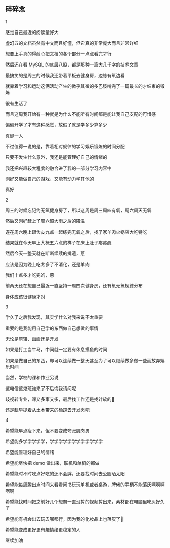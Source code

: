 ## 碎碎念
1

感觉自己最近的阅读量好大

虚幻五的文档虽然有中文而且好懂，但它真的非常庞大而且非常详细

想要上手真的得耐心把文档的各个部分一点点看完才行

然后还在看 MySQL 的底层八股，都是那种一篇大几千字的技术文章

最搞笑的是周三的时候我还带着平板去健身房，边练有氧边看

就靠着学习和运动这俩活动产生的微乎其微的多巴胺啃完了一篇最长的才结束的锻炼

很有生活了

而且这周我开始有一种就是为什么不能所有时间都是能让我自己支配的可惜感

偏偏开学了才有这种感觉，放假了就是学多少算多少

真键一人

不过值得一说的是，靠着相对规律的学习娱乐锻炼的时间分配

只要不发生什么意外，我还是能管理好自己的情绪的

我还把兴趣较大程度的融合进了我的一部分学习内容中

刚好又能做自己的游戏，又能有动力学其他的

真好

2

周三的时候忘记约无氧健身房了，所以这周是周三周四有氧，周六周天无氧

然后又刚好赶上了周六超大雨之后的降温

遂在周六晚上跟舍友九点一起练完无氧之后，找了家羊肉火锅店大吃特吃

结果就在今天早上大概五六点的样子在床上肚子疼疼醒

然后今天一整天就在断断续续的排遗，蒽

应该是因为晚上吃太多了不消化，还是羊肉

我们十点多才吃完的，蒽

前两天还在想自己最近一直坚持一周四次健身房，还有氧无氧规律分布

身体应该很健康才对

3

学久了之后我发现，其实学什么对我来说不太重要

重要的是我能用自己学的东西做自己想做的事情

无论是剪辑、画画还是开发

如果是打工当牛马，中间就一定要有休息摸鱼的时间

如果是做自己的东西，却可以连续做一整天甚至为了可以继续做多做一些而放弃娱乐时间

当然，学校的课和作业另说

这电信这鬼班谁来了不后悔我请问呢

歧视转专业，课又多事又多，最后找工作还是找计软的🤣

还是趁早提着从土木带来的桶跑去开发岗吧

4

希望能早点瘦下来，但不要变成夸张肌肉男

希望能多学学学学学，学学学学学学学学学学学学

希望能管理好自己的情绪

希望能尽快把 demo 做出来，联机和单机的都做

希望能时不时吃点好吃的还不会胖，还要找时间去公园晒太阳

希望能每周腾出点时间来看看闲书玩玩单机或者桌游，牌佬的手柄不能落灰啊啊啊啊啊

希望能找时间把之前好几个想剪一直没剪的视频剪出来，素材都在电脑里吃灰好久了

希望能有机会出去玩去哪都行，因为我的化妆品上也落灰了🥲

希望能变成更好更有趣情绪更稳定的人

继续加油